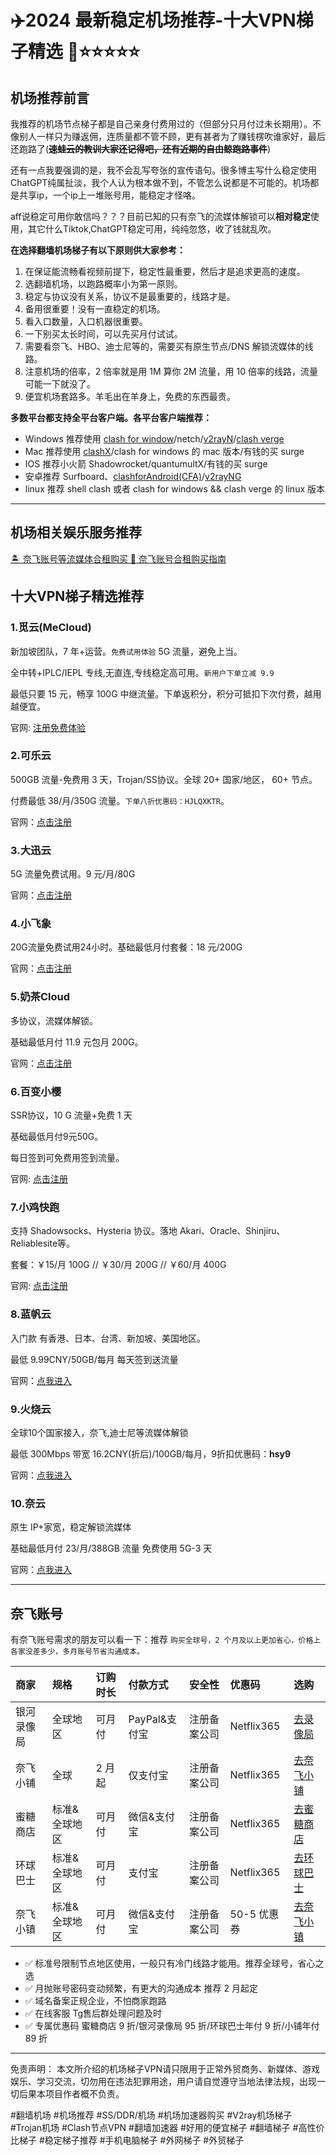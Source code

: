 # ✈️2024 最新稳定机场推荐-十大VPN梯子精选 🍒⭐⭐⭐⭐⭐


## 机场推荐前言

我推荐的机场节点梯子都是自己亲身付费用过的（但部分只月付过未长期用）。不像别人一样只为赚返佣，连质量都不管不顾，更有甚者为了赚钱楞吹谁家好，最后还跑路了(~~**速蛙云的教训大家还记得吧，还有近期的自由鲸跑路事件**~~)

还有一点我要强调的是，我不会乱写夸张的宣传语句。很多博主写什么稳定使用ChatGPT纯属扯淡，我个人认为根本做不到，不管怎么说都是不可能的。机场都是共享ip，一个ip上一堆账号用，能稳定才怪咯。

aff说稳定可用你敢信吗？？？目前已知的只有奈飞的流媒体解锁可以**相对稳定**使用，其它什么Tiktok,ChatGPT稳定可用，纯纯忽悠，收了钱就乱吹。

**在选择翻墙机场梯子有以下原则供大家参考：**

1. 在保证能流畅看视频前提下，稳定性最重要，然后才是追求更高的速度。
2. 选翻墙机场，以跑路概率小为第一原则。
3. 稳定与协议没有关系，协议不是最重要的，线路才是。
4. 备用很重要！没有一直稳定的机场。
5. 看入口数量，入口机器很重要。
6. 一下别买太长时间，可以先买月付试试。
7. 需要看奈飞、HBO、迪士尼等的，需要买有原生节点/DNS 解锁流媒体的线路。
8. 注意机场的倍率，2 倍率就是用 1M 算你 2M 流量，用 10 倍率的线路，流量可能一下就没了。
9. 便宜机场套路多。羊毛出在羊身上，免费的东西最贵。

**多数平台都支持全平台客户端。各平台客户端推荐：**

- Windows 推荐使用 [clash for window](https://clashforwindows.app/)/netch/[v2rayN](https://v2rayhub.net/zh/v2rayN/)/[clash verge](https://clash-verge.com/)
- Mac 推荐使用 [clashX](https://clashhub.org/clashx/)/clash for windows 的 mac 版本/有钱的买 surge
- IOS 推荐小火箭 Shadowrocket/quantumultX/有钱的买 surge
- 安卓推荐 Surfboard、[clashforAndroid(CFA)](https://clashhub.org/clash-for-android/)/[v2rayNG](https://v2rayhub.net/zh/v2rayNG/)
- linux 推荐 shell clash 或者 clash for windows && clash verge 的 linux 版本

---

## 机场相关娱乐服务推荐

[🏝️ 奈飞账号等流媒体合租购买 🎥 奈飞账号合租购买指南](https://netflix.accounthezu.com/)


## 十大VPN梯子精选推荐

### 1.觅云(MeCloud)

新加坡团队，7 年+运营。`免费试用体验` 5G 流量，避免上当。

全中转+IPLC/IEPL 专线,无直连,专线稳定高可用。`新用户下单立减 9.9`

最低只要 15 元，畅享 100G 中继流量。下单返积分，积分可抵扣下次付费，越用越便宜。

官网: [注册免费体验](https://go.52nav.com/mecloud)

### 2.可乐云

500GB 流量-免费用 3 天，Trojan/SS协议。全球 20+ 国家/地区， 60+ 节点。

付费最低 38/月/350G 流量。`下单八折优惠码：HJLQXKTR`。

官网：[点击注册](https://go.52nav.com/colacloudnet) 


### 3.大迅云

5G 流量免费试用。9 元/月/80G

官网：[点击注册](https://go.52nav.com/daxunpro)

### 4.小飞象

20G流量免费试用24小时。基础最低月付套餐：18 元/200G

官网：[点击注册](https://go.52nav.com/xiaofeixiang)

### 5.奶茶Cloud

多协议，流媒体解锁。

基础最低月付 11.9 元包月 200G。

官网：[点击注册](https://go.52nav.com/naichayun)

### 6.百变小樱

SSR协议，10 G 流量+免费 1 天

基础最低月付9元50G。

每日签到可免费用签到流量。

官网: [点击注册](https://go.52nav.com/bbxy)

### 7.小鸡快跑

支持 Shadowsocks、Hysteria 协议。落地 Akari、Oracle、Shinjiru、Reliablesite等。

套餐：￥15/月 100G // ￥30/月 200G // ￥60/月 400G

官网: [点击注册](https://go.52nav.com/xiaojikp)

### 8.蓝帆云

入门款 有香港、日本、台湾、新加坡、美国地区。 

最低 9.99CNY/50GB/每月  每天签到送流量

官网：[点我进入](https://go.52nav.com/lanfanyun)

### 9.火烧云

全球10个国家接入，奈飞,迪士尼等流媒体解锁

最低 300Mbps 带宽 16.2CNY(折后)/100GB/每月，9折扣优惠码：**hsy9**

官网：[点我进入](https://go.52nav.com/huoshaoyun)

### 10.奈云

原生 IP+家宽，稳定解锁流媒体 

基础最低月付 23/月/388GB 流量 免费使用 5G-3 天

官网：[点我进入](https://go.52nav.com/naiyun)

***

## 奈飞账号

有奈飞账号需求的朋友可以看一下：推荐 `购买全球号，2 个月及以上更加省心，价格上各家没差多少，多月账号节省沟通成本。`


| 商家 | 规格 | 订购时长 | 付款方式 | 安全性 | 优惠码 | 选购 |
|:----------|:-----------|:---------|:---------|:--------|:--------|:--------------|
|银河录像局| 全球地区 | 可月付 | PayPal&支付宝 | 注册备案公司 | Netflix365 | [去录像局](https://go.52nav.com/nfvideo) |
|奈飞小铺| 全球 | 2 月起 | 仅支付宝 | 注册备案公司 | Netflix365 | [去奈飞小铺](https://go.52nav.com/ihezu) |
|蜜糖商店| 标准&全球地区 | 可月付 | 微信&支付宝 | 注册备案公司 | Netflix365 | [去蜜糖商店](https://go.52nav.com/metshop) |
|环球巴士| 标准&全球地区 | 可月付 | 支付宝 | 注册备案公司 | Netflix365 | [去环球巴士](https://go.52nav.com/universalbus) |
|奈飞小镇| 标准&全球地区 | 可月付 | 微信&支付宝 | 注册备案公司 | 50-5 优惠券 | [去奈飞小镇](https://go.52nav.com/netflixtown) |


- ✅ 标准号限制节点地区使用，一般只有冷门线路才能用。推荐全球号，省心之选
- ✅ 月抛账号密码变动频繁，有更大的沟通成本 推荐 2 月起定
- ✅ 域名备案正规企业，不怕商家跑路
- ✅ 在线客服 Tg售后群处理问题及时
- ✅ 专属优惠码 蜜糖商店 9 折/银河录像局 95 折/环球巴士年付 9 折/小铺年付 89 折


***

免责声明： 本文所介绍的机场梯子VPN请只限用于正常外贸商务、新媒体、游戏娱乐、学习交流，切勿用在违法犯罪用途，用户请自觉遵守当地法律法规，出现一切后果本项目作者概不负责。

\#翻墙机场 #机场推荐 #SS/DDR/机场 #机场加速器购买 #V2ray机场梯子 #Trojan机场 #Clash节点VPN #翻墙加速器 #好用的便宜梯子 #翻墙梯子 #高性价比梯子 #稳定梯子推荐 #手机电脑梯子 #外网梯子 #外贸梯子